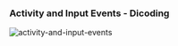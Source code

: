 ### Activity and Input Events - Dicoding
![activity-and-input-events](https://user-images.githubusercontent.com/27923352/174427747-67b1b370-61d2-4fdb-bdfe-cf8596fdb0bc.gif)
